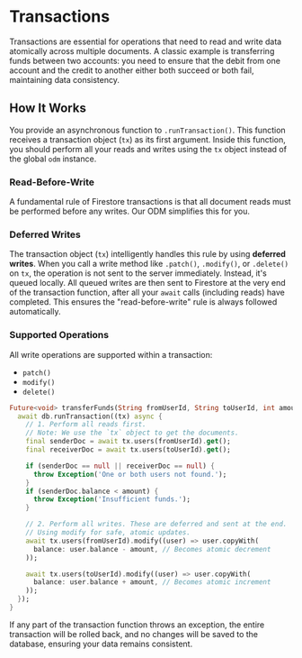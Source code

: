 # Transactions

Transactions are essential for operations that need to read and write data atomically across multiple documents. A classic example is transferring funds between two accounts: you need to ensure that the debit from one account and the credit to another either both succeed or both fail, maintaining data consistency.

## How It Works

You provide an asynchronous function to `.runTransaction()`. This function receives a transaction object (`tx`) as its first argument. Inside this function, you should perform all your reads and writes using the `tx` object instead of the global `odm` instance.

### Read-Before-Write

A fundamental rule of Firestore transactions is that all document reads must be performed before any writes. Our ODM simplifies this for you.

### Deferred Writes

The transaction object (`tx`) intelligently handles this rule by using **deferred writes**. When you call a write method like `.patch()`, `.modify()`, or `.delete()` on `tx`, the operation is not sent to the server immediately. Instead, it's queued locally. All queued writes are then sent to Firestore at the very end of the transaction function, after all your `await` calls (including reads) have completed. This ensures the "read-before-write" rule is always followed automatically.

### Supported Operations

All write operations are supported within a transaction:
- `patch()`
- `modify()`
- `delete()`

```dart
Future<void> transferFunds(String fromUserId, String toUserId, int amount) async {
  await db.runTransaction((tx) async {
    // 1. Perform all reads first.
    // Note: We use the `tx` object to get the documents.
    final senderDoc = await tx.users(fromUserId).get();
    final receiverDoc = await tx.users(toUserId).get();

    if (senderDoc == null || receiverDoc == null) {
      throw Exception('One or both users not found.');
    }
    if (senderDoc.balance < amount) {
      throw Exception('Insufficient funds.');
    }

    // 2. Perform all writes. These are deferred and sent at the end.
    // Using modify for safe, atomic updates.
    await tx.users(fromUserId).modify((user) => user.copyWith(
      balance: user.balance - amount, // Becomes atomic decrement
    ));

    await tx.users(toUserId).modify((user) => user.copyWith(
      balance: user.balance + amount, // Becomes atomic increment
    ));
  });
}
```

If any part of the transaction function throws an exception, the entire transaction will be rolled back, and no changes will be saved to the database, ensuring your data remains consistent.